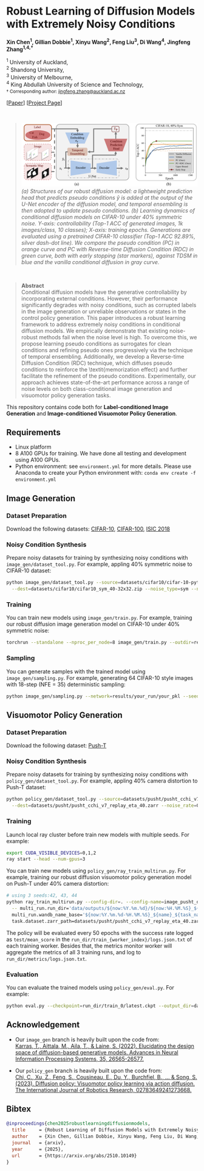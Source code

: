 # Robust Learning of Diffusion Models with Extremely Noisy Conditions

**Xin Chen<sup>1</sup>, Gillian Dobbie<sup>1</sup>, Xinyu Wang<sup>2</sup>, Feng Liu<sup>3</sup>, Di Wang<sup>4</sup>, Jingfeng Zhang<sup>1,4,†</sup>**

<sup>1</sup> University of Auckland,  
<sup>2</sup> Shandong University,   
<sup>3</sup> University of Melbourne,  
<sup>4</sup> King Abdullah University of Science and Technology,  
<small>† Corresponding author: jingfeng.zhang@auckland.ac.nz</small>  


\[[Paper](https://arxiv.org/pdf/2510.10149)\]        \[[Project Page](https://robustdiffusionpolicy.github.io/)\]

<br>

> ![Figure 1](method.png)
*(a) Structures of our robust diffusion model: a lightweight prediction head that predicts pseudo conditions $\hat{y}$ is added at the output of the U-Net encoder of the diffusion model, and temporal ensembling is then adopted to update pseudo conditions. (b) Learning dynamics of conditional diffusion models on CIFAR-10 under $40\%$ symmetric noise. Y-axis: controllability (Top-1 ACC of generated images, 1k images/class, 10 classes); X-axis: training epochs. Generations are evaluated using a pretrained CIFAR-10 classifier (Top-1 ACC $92.89\%$, silver dash-dot line). We compare the pseudo condition (PC) in orange curve and PC with Reverse-time Diffusion Condition (RDC) in green curve, both with early stopping (star markers), against TDSM in blue and the vanilla conditional diffusion in gray curve.*
<br>

>
> **Abstract**  
Conditional diffusion models have the generative controllability by incorporating external conditions. However, their performance significantly degrades with noisy conditions, such as corrupted labels in the image generation or unreliable observations or states in the control policy generation. 
This paper introduces a robust learning framework to address extremely noisy conditions in conditional diffusion models. 
We empirically demonstrate that existing noise-robust methods fail when the noise level is high. 
To overcome this, we propose learning pseudo conditions as surrogates for clean conditions and refining pseudo ones progressively via the technique of temporal ensembling. 
Additionally, we develop a Reverse-time Diffusion Condition (RDC) technique, which diffuses pseudo conditions to reinforce the \textit{memorization effect} and further facilitate the refinement of the pseudo conditions. 
Experimentally, our approach achieves state-of-the-art performance across a range of noise levels on both class-conditional image generation and visuomotor policy generation tasks.  
>  
>
>




This repository contains code both for **Label-conditioned Image Generation** and **Image-conditioned Visuomotor Policy Generation**.

## Requirements
- Linux platform
- 8 A100 GPUs for training. We have done all testing and development using A100 GPUs.
- Python environment: see `environment.yml` for more details. Please use Anaconda to create your Python environment with:
`conda env create -f environment.yml`


## Image Generation

### Dataset Preparation

Download the following datasets: [CIFAR-10](https://www.cs.toronto.edu/~kriz/cifar.html), [CIFAR-100](https://www.cs.toronto.edu/~kriz/cifar.html), [ISIC 2018](https://challenge.isic-archive.com/data/)  


### Noisy Condition Synthesis

Prepare noisy datasets for training by synthesizing noisy conditions with `image_gen/dataset_tool.py`. For example, appling 40% symmetric noise to CIFAR-10 dataset:
```bash
python image_gen/dataset_tool.py --source=datasets/cifar10/cifar-10-python.tar.gz \
  --dest=datasets/cifar10/cifar10_sym_40-32x32.zip --noise_type=sym --noise_rate=0.4
```
### Training

You can train new models using `image_gen/train.py`. For example, training our robust diffusion image generation model on CIFAR-10 under 40% symmetric noise:
```bash
torchrun --standalone --nproc_per_node=8 image_gen/train.py --outdir=results --data=datasets/cifar10/cifar10_sym_40-32x32.zip --cond=1 --arch=ddpmpp
```


### Sampling
You can generate samples with the trained model using `image_gen/sampling.py`. For example, generating 64 CIFAR-10 style images with 18-step (NFE = 35) deterministic sampling:
```bash
python image_gen/sampling.py --network=results/your_run/your_pkl --seeds=0-63 --steps=18 --outdir=results/your_run
```


## Visuomotor Policy Generation

### Dataset Preparation

Download the following dataset: [Push-T](https://sites.google.com/view/push-t-dataset) 


### Noisy Condition Synthesis

Prepare noisy datasets for training by synthesizing noisy conditions with `policy_gen/dataset_tool.py`. For example, appling 40% camera distortion to Push-T dataset:
```bash
python policy_gen/dataset_tool.py --source=datasets/pusht/pusht_cchi_v7_replay.zarr \
  --dest=datasets/pusht/pusht_cchi_v7_replay_eta_40.zarr --noise_rate=0.4
```
### Training
Launch local ray cluster before train new models with multiple seeds. For example:  
```bash
export CUDA_VISIBLE_DEVICES=0,1,2  
ray start --head --num-gpus=3
```
You can train new models using `policy_gen/ray_train_multirun.py`. For example, training our robust diffusion visuomotor policy generation model on Push-T under 40% camera distortion:
```bash
# using 3 seeds:42, 43, 44
python ray_train_multirun.py --config-dir=. --config-name=image_pusht_diffusion_policy_cnn.yaml --seeds=42,43,44 --monitor_key=test/mean_score \
  -- multi_run.run_dir='data/outputs/${now:%Y.%m.%d}/${now:%H.%M.%S}_${name}_${task_name}' \
  multi_run.wandb_name_base='${now:%Y.%m.%d-%H.%M.%S}_${name}_${task_name}' \
  task.dataset.zarr_path=datasets/pusht/pusht_cchi_v7_replay_eta_40.zarr
```
The policy will be evaluated every 50 epochs with the success rate logged as `test/mean_score` in the `run_dir/train_{worker_index}/logs.json.txt` of each training worker. Besides that, the metrics monitor worker will aggregate the metrics of all 3 training runs, and log to `run_dir/metrics/logs.json.txt`.

### Evaluation
You can evaluate the trained models using `policy_gen/eval.py`. For example:
```bash
python eval.py --checkpoint=run_dir/train_0/latest.ckpt --output_dir=data/pusht_eval_output
```



## Acknowledgement

- Our `image_gen` branch is heavily built upon the code from:  
[Karras, T., Aittala, M., Aila, T., & Laine, S. (2022). Elucidating the design space of diffusion-based generative models. Advances in Neural Information Processing Systems, 35, 26565-26577.](https://github.com/NVlabs/edm)

- Our `policy_gen` branch is heavily built upon the code from:  
[Chi, C., Xu, Z., Feng, S., Cousineau, E., Du, Y., Burchfiel, B., ... & Song, S. (2023). Diffusion policy: Visuomotor policy learning via action diffusion. The International Journal of Robotics Research, 02783649241273668.](https://github.com/real-stanford/diffusion_policy/tree/main)



## Bibtex

```bibtex
@inproceedings{chen2025robustlearningdiffusionmodels,
  title     = {Robust Learning of Diffusion Models with Extremely Noisy Conditions},
  author    = {Xin Chen, Gillian Dobbie, Xinyu Wang, Feng Liu, Di Wang, Jingfeng Zhang},
  journal   = {arxiv},
  year      = {2025},
  url       = {https://arxiv.org/abs/2510.10149}
}
